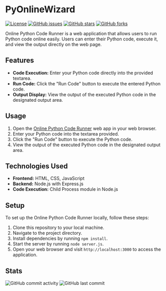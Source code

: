 # PyOnlineWizard

[![License](https://img.shields.io/badge/license-MIT-blue.svg)](LICENSE)
[![GitHub issues](https://img.shields.io/github/issues/Tanmay-Tiwaricyber/PyOnline.svg)](https://github.com/Tanmay-Tiwaricyber/PyOnline/issues)
[![GitHub stars](https://img.shields.io/github/stars/Tanmay-Tiwaricyber/PyOnline.svg)](https://github.com/Tanmay-Tiwaricyber/PyOnline/stargazers)
[![GitHub forks](https://img.shields.io/github/forks/Tanmay-Tiwaricyber/PyOnline.svg)](https://github.com/Tanmay-Tiwaricyber/PyOnline/network)

Online Python Code Runner is a web application that allows users to run Python code online easily. Users can enter their Python code, execute it, and view the output directly on the web page.

## Features

- **Code Execution:** Enter your Python code directly into the provided textarea.
- **Run Code:** Click the "Run Code" button to execute the entered Python code.
- **Output Display:** View the output of the executed Python code in the designated output area.

## Usage

1. Open the [Online Python Code Runner](https://pyonline.onrender.com) web app in your web browser.
2. Enter your Python code into the textarea provided.
3. Click the "Run Code" button to execute the Python code.
4. View the output of the executed Python code in the designated output area.

## Technologies Used

- **Frontend:** HTML, CSS, JavaScript
- **Backend:** Node.js with Express.js
- **Code Execution:** Child Process module in Node.js

## Setup

To set up the Online Python Code Runner locally, follow these steps:

1. Clone this repository to your local machine.
2. Navigate to the project directory.
3. Install dependencies by running `npm install`.
4. Start the server by running `node server.js`.
5. Open your web browser and visit `http://localhost:3000` to access the application.

## Stats

![GitHub commit activity](https://img.shields.io/github/commit-activity/m/Tanmay-Tiwaricyber/PyOnline)
![GitHub last commit](https://img.shields.io/github/last-commit/Tanmay-Tiwaricyber/PyOnline)


